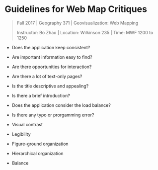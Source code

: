 # Guidelines for Web Map Critiques

> Fall 2017 | Geography 371 | Geovisualization: Web Mapping
>
> Instructor: Bo Zhao | Location: Wilkinson 235 | Time: MWF 1200 to 1250



- Does the application keep consistent?


- Are important information easy to find? 


- Are there opportunities for interaction?


- Are there a lot of text-only pages? 


- Is the title descriptive and appealing?


- Is there a brief introduction?


- Does the application consider the load balance?


- Is there any typo or prorgamming error?


- Visual contrast


- Legibility


- Figure-ground organization

- Hierarchical organization

- Balance
